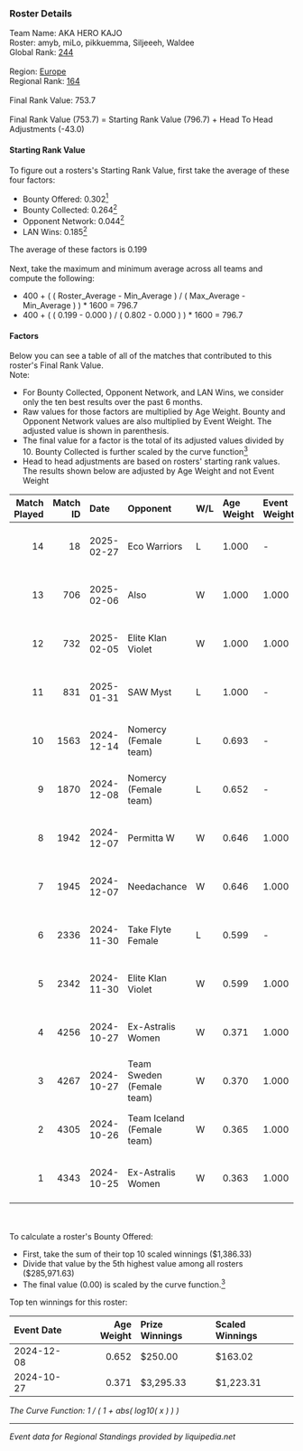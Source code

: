### Roster Details<br />
Team Name: AKA HERO KAJO<br />
Roster: amyb, miLo, pikkuemma, Siljeeeh, Waldee<br />
Global Rank: [244](../../standings_global_2025_02_28.md)<br />
<br />
Region: [Europe]( ../../standings_europe_2025_02_28.md)<br />
Regional Rank: [164]( ../../standings_europe_2025_02_28.md)<br />
<br />
Final Rank Value:  753.7<br />
<br />
Final Rank Value (753.7) = Starting Rank Value (796.7) + Head To Head Adjustments (-43.0)<br />

#### Starting Rank Value<br />
To figure out a rosters's Starting Rank Value, first take the average of these four factors:<br />
- Bounty Offered: 0.302[<sup>1</sup>](#table2)
- Bounty Collected: 0.264[<sup>2</sup>](#table1)
- Opponent Network: 0.044[<sup>2</sup>](#table1)
- LAN Wins: 0.185[<sup>2</sup>](#table1)

The average of these factors is 0.199<br />
<br />
Next, take the maximum and minimum average across all teams and compute the following:<br />
- 400 + ( ( Roster_Average - Min_Average ) / ( Max_Average - Min_Average ) ) * 1600 = 796.7
- 400 + ( ( 0.199 - 0.000 ) / ( 0.802 - 0.000 ) ) * 1600 = 796.7


#### Factors<br />
Below you can see a table of all of the matches that contributed to this roster's Final Rank Value.<br />
Note:<br />

- For Bounty Collected, Opponent Network, and LAN Wins, we consider only the ten best results over the past 6 months.
- Raw values for those factors are multiplied by Age Weight. Bounty and Opponent Network values are also multiplied by Event Weight. The adjusted value is shown in parenthesis.
- The final value for a factor is the total of its adjusted values divided by 10. Bounty Collected is further scaled by the curve function[<sup>3</sup>](#curveFunction)
- Head to head adjustments are based on rosters' starting rank values. The results shown below are adjusted by Age Weight and not Event Weight
<span id="table1"></span><br />


| Match Played | Match ID | Date       | Opponent                   | W/L | Age Weight | Event Weight | Bounty Collected | Opponent Network | LAN Wins  | H2H Adj. | Roster                                  |
| -: | -: | :- | :- | :- | :- | :- | :- | :- | :- | -: | :- |
|           14 |       18 | 2025-02-27 | Eco Warriors               | L   | 1.000      | -            | -                | -                | -         |   -21.16 | amyb, miLo, pikkuemma, Siljeeeh, Waldee |
|           13 |      706 | 2025-02-06 | Also                       | W   | 1.000      | 1.000        | 0.003 (0.003)    | 0.211 (0.211)    | 0 (0.000) |    10.96 | amyb, miLo, pikkuemma, Siljeeeh, Waldee |
|           12 |      732 | 2025-02-05 | Elite Klan Violet          | W   | 1.000      | 1.000        | 0.000 (0.000)    | 0.002 (0.002)    | 0 (0.000) |     3.26 | amyb, miLo, pikkuemma, Siljeeeh, Waldee |
|           11 |      831 | 2025-01-31 | SAW Myst                   | L   | 1.000      | -            | -                | -                | -         |   -24.84 | amyb, miLo, pikkuemma, Siljeeeh, Waldee |
|           10 |     1563 | 2024-12-14 | Nomercy (Female team)      | L   | 0.693      | -            | -                | -                | -         |   -12.79 | amyb, miLo, pikkuemma, Siljeeeh, Waldee |
|            9 |     1870 | 2024-12-08 | Nomercy (Female team)      | L   | 0.652      | -            | -                | -                | -         |   -12.75 | amyb, miLo, pikkuemma, tinjau, Waldee   |
|            8 |     1942 | 2024-12-07 | Permitta W                 | W   | 0.646      | 1.000        | 0.003 (0.002)    | 0.185 (0.120)    | 0 (0.000) |     6.24 | amyb, miLo, pikkuemma, tinjau, Waldee   |
|            7 |     1945 | 2024-12-07 | Needachance                | W   | 0.646      | 1.000        | 0.000 (0.000)    | 0.034 (0.022)    | 0 (0.000) |     1.87 | amyb, miLo, pikkuemma, tinjau, Waldee   |
|            6 |     2336 | 2024-11-30 | Take Flyte Female          | L   | 0.599      | -            | -                | -                | -         |   -10.92 | amyb, miLo, pikkuemma, Siljeeeh, Waldee |
|            5 |     2342 | 2024-11-30 | Elite Klan Violet          | W   | 0.599      | 1.000        | 0.000 (0.000)    | 0.002 (0.001)    | 0 (0.000) |     1.65 | amyb, miLo, pikkuemma, Siljeeeh, Waldee |
|            4 |     4256 | 2024-10-27 | Ex-Astralis Women          | W   | 0.371      | 1.000        | 0.012 (0.004)    | 0.093 (0.034)    | 1 (0.371) |     5.45 | amyb, miLo, Pikkuems, Siljeeeh, Waldee  |
|            3 |     4267 | 2024-10-27 | Team Sweden (Female team)  | W   | 0.370      | 1.000        | 0.009 (0.003)    | 0.042 (0.016)    | 1 (0.370) |     3.39 | amyb, miLo, Pikkuems, Siljeeeh, Waldee  |
|            2 |     4305 | 2024-10-26 | Team Iceland (Female team) | W   | 0.365      | 1.000        | 0.000 (0.000)    | 0.000 (0.000)    | 1 (0.365) |     1.07 | amyb, miLo, Pikkuems, Siljeeeh, Waldee  |
|            1 |     4343 | 2024-10-25 | Ex-Astralis Women          | W   | 0.363      | 1.000        | 0.012 (0.004)    | 0.093 (0.034)    | 1 (0.363) |     5.52 | amyb, miLo, Pikkuems, Siljeeeh, Waldee  |

<br />
<span id="table2"></span><br />
To calculate a roster's Bounty Offered:<br />

- First, take the sum of their top 10 scaled winnings ($1,386.33)
- Divide that value by the 5th highest value among all rosters ($285,971.63)
- The final value (0.00) is scaled by the curve function.[<sup>3</sup>](#curveFunction)

Top ten winnings for this roster:<br />

| Event Date | Age Weight | Prize Winnings | Scaled Winnings |
| :- | -: | :- | :- |
| 2024-12-08 |      0.652 | $250.00        | $163.02         |
| 2024-10-27 |      0.371 | $3,295.33      | $1,223.31       |


<span id="curveFunction"></span>_The Curve Function: 1 / ( 1 + abs( log10( x ) ) )_<br />

---
_Event data for Regional Standings provided by liquipedia.net_<br />
